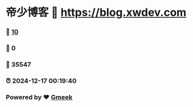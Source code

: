 # 帝少博客 :link: https://blog.xwdev.com 
### :page_facing_up: [10](https://blog.xwdev.com/tag.html) 
### :speech_balloon: 0 
### :hibiscus: 35547 
### :alarm_clock: 2024-12-17 00:19:40 
### Powered by :heart: [Gmeek](https://github.com/Meekdai/Gmeek)
